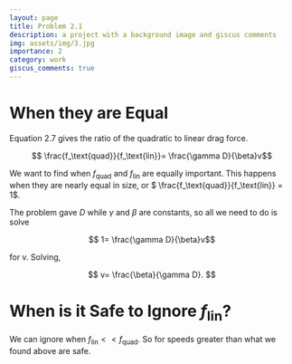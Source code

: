 ```yaml
---
layout: page
title: Problem 2.1
description: a project with a background image and giscus comments
img: assets/img/3.jpg
importance: 2
category: work
giscus_comments: true
---
```


# When they are Equal
Equation 2.7 gives the ratio of the quadratic to linear drag force.

$$ \frac{f_\text{quad}}{f_\text{lin}}= \frac{\gamma D}{\beta}v$$

We want to find when $f_\text{quad}$ and $f_\text{lin}$ are equally important. This happens when they are nearly equal in size, or $ \frac{f_\text{quad}}{f_\text{lin}} = 1$.

 The problem gave $D$ while $\gamma$ and $\beta$ are constants, so all we need to do is solve 

$$ 1= \frac{\gamma D}{\beta}v$$

for v. Solving,

$$ v= \frac{\beta}{\gamma D}. $$


# When is it Safe to Ignore $f_\text{lin}$?

We can ignore when $f_\text{lin} << f_\text{quad}$. So for speeds greater than what we found above are safe. 



